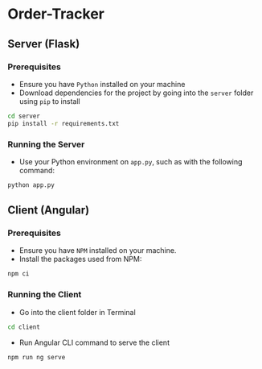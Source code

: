 # Order-Tracker

## Server (Flask)

### Prerequisites
- Ensure you have `Python` installed on your machine
- Download dependencies for the project by going into the `server` folder using `pip` to install
```bash
cd server
pip install -r requirements.txt
```

### Running the Server
- Use your Python environment on `app.py`, such as with the following command: 
```bash
python app.py
```

## Client (Angular)

### Prerequisites
- Ensure you have `NPM` installed on your machine.
- Install the packages used from NPM:
```bash
npm ci
```

### Running the Client
- Go into the client folder in Terminal
```bash
cd client
```
- Run Angular CLI command to serve the client 
```bash
npm run ng serve
```
